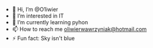 - 👋 Hi, I’m @O1iwier
- 👀 I’m interested in IT
- 🌱 I’m currently learning pyhon
- 📫 How to reach me oliwierwawrzyniak@hotmail.com
- ⚡ Fun fact: Sky isn't blue
